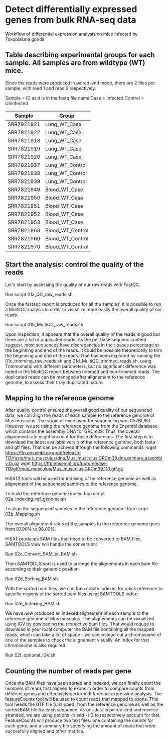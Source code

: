 # Detect differentially expressed genes from bulk RNA-seq data
Workflow of differential expression analysis on mice infected by Toxoplasma gondii

## Table describing experimental groups for each sample. All samples are from wildtype (WT) mice. 
Since the reads were produced in paired-end mode, there are 2 files per sample, with read 1 and read 2 respectively.

Sample = ID as it is in the fastq file name
Case = Infected
Control = Uninfected


| Sample    | Group            |
|-----------|-------------------|
| SRR7821921 | Lung_WT_Case     |
| SRR7821922 | Lung_WT_Case     |
| SRR7821918 | Lung_WT_Case     |
| SRR7821919 | Lung_WT_Case     |
| SRR7821920 | Lung_WT_Case     |
| SRR7821937 | Lung_WT_Control  |
| SRR7821938 | Lung_WT_Control  |
| SRR7821939 | Lung_WT_Control  |
| SRR7821949 | Blood_WT_Case    |
| SRR7821950 | Blood_WT_Case    |
| SRR7821951 | Blood_WT_Case    |
| SRR7821952 | Blood_WT_Case    |
| SRR7821953 | Blood_WT_Case    |
| SRR7821968 | Blood_WT_Control |
| SRR7821969 | Blood_WT_Control |
| SRR7821970 | Blood_WT_Control |

## Start the analysis: control the quality of the reads

Let's start by assessing the quality of our raw reads with FastQC.

Run script 01a_QC_raw_reads.sh

Once the fastaqc report is produced for all the samples, it is possible to run a MultiQC analysis in order to visualize more easily the overall quality of our reads.

Run script 01b_MultiQC_raw_reads.sh

Upon inspection, it appears that the overall quality of the reads is good but there are a lot of duplicated reads. As the per base sequenc content suggest, most sequences have discrepancies in their bases percentage at the beginning and end of the reads. It could be possible theoretically to trim the beginning and end of the reads. That has been explored by running file 01c_trimming_raw_reads.sh and 01d_MultiQC_trimmed_reads.sh, using Trimmomatic with different parameters, but no significant difference was noted in the MultiQC report between trimmed and non-trimmed reads. 
The duplicated reads can be managed after alignement to the reference genome, to assess their truly duplicated nature. 

## Mapping to the reference genome

After quality control ensured the overall good quality of our sequenced data, we can align the reads of each sample to the reference genome of Mus musculus. The strain of mice used for sequencing was C57BL/6J. However, we are using the reference genome from the Ensembl database, which contains the assembly DNA for GRCm39. Thus, the overall alignement rate might encount for those differences. 
The first step is to download the latest available versio of the reference genome, both fasta and gtf files. That can be achived through the following commands: 
wget https://ftp.ensembl.org/pub/release-113/fasta/mus_musculus/dna/Mus_musculus.GRCm39.dna.primary_assembly.fa.gz
wget https://ftp.ensembl.org/pub/release-113/gtf/mus_musculus/Mus_musculus.GRCm39.113.gtf.gz

HiSAT2 tools will be used for indexing of he reference genome as well as alignement of the sequenced samples to the reference genome.

To build the reference genome index: 
Run script 02a_Indexing_ref_genome.sh

To align the sequenced samples to the reference genome:
Run script 02b_Mapping.sh

The overall alignement rates of the samples to the reference genome goes from 87.90% to 98.09%. 

HiSAT produces SAM files that need to be converted to BAM files. SAMTOOLS view will handle the conversion:

Run 02c_Convert_SAM_to_BAM.sh

Then SAMTOOLS sort is used to arrange the alignements in each bam file according to their genomic position:

Run 02d_Sorting_BAM.sh

With the sorted bam files, we can then create indexes for quick reference to specific regions of the sorted bam files using SAMTOOLS index:

Run 02e_Indexing_BAM.sh

We have now produced an indexed alignement of each sample to the reference genome of Mus musculus. The alignements can be visualized using IGV by dowloading the respective bam files. That would require to download in your local computer the BAM file containing all the mapped reads, which can take a lot of space - we can instead cut a chromosome of one of the samples to check the alignement visually. An index for that chromosome is also required. 

Run 02f_optional_IGV.sh

## Counting the number of reads per gene

Once the BAM files have been sorted and indexed, we can finally count the numbers of reads that aligned to exons in  order to compare counts from different genes and effectively perform differential expression analysis. 
The featureCounts tool will be used to count reads that mapped to exons. This tool needs the GTF file (unzipped) from the reference genome as well as the sorted BAM file for each sequence. As our data is paired-end and reverse stranded, we are using options -p and -s 2 to respectively account for that. FeatureCounts will produce two text files: one containing the counts for each gene, and a summary file specifying the amount of reads that were succesfully aligned and other metrics. 

<!--

#Check the status of your repository
git status

#Stage changes
git add filename   # or use 'git add .' to stage all changes

#Commit changes
git commit -m "Your commit message"

#Push to GitHub
git push origin main

#To save changes before pulling
git stash


#To retrieve the changes after pulling
git stash pop
-->

